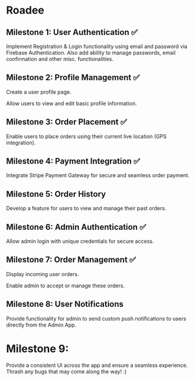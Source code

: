 # Roadee

## Milestone 1: User Authentication ✅

Implement Registration & Login functionality using email and password via Firebase Authentication.
Also add ability to manage passwords, email confirmation and other misc. functionalities.

## Milestone 2: Profile Management ✅

Create a user profile page.

Allow users to view and edit basic profile information.

## Milestone 3: Order Placement ✅

Enable users to place orders using their current live location (GPS integration).

## Milestone 4: Payment Integration ✅

Integrate Stripe Payment Gateway for secure and seamless order payment.

## Milestone 5: Order History

Develop a feature for users to view and manage their past orders.

## Milestone 6: Admin Authentication ✅

Allow admin login with unique credentials for secure access.

## Milestone 7: Order Management ✅

Display incoming user orders.

Enable admin to accept or manage these orders.

## Milestone 8: User Notifications

Provide functionality for admin to send custom push notifications to users directly from the Admin App.

# Milestone 9:

Provide a consistent UI across the app and ensure a seamless experience. Thrash any bugs that 
may come along the way! :)